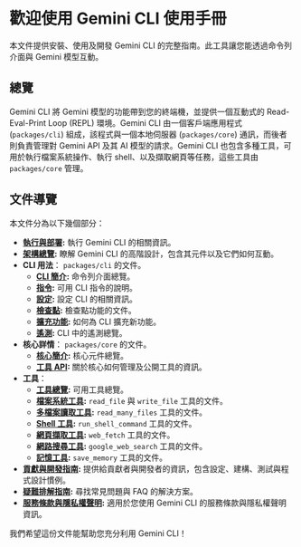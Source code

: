 # 歡迎使用 Gemini CLI 使用手冊

本文件提供安裝、使用及開發 Gemini CLI 的完整指南。此工具讓您能透過命令列介面與 Gemini 模型互動。

## 總覽

Gemini CLI 將 Gemini 模型的功能帶到您的終端機，並提供一個互動式的 Read-Eval-Print Loop (REPL) 環境。Gemini CLI 由一個客戶端應用程式 (`packages/cli`) 組成，該程式與一個本地伺服器 (`packages/core`) 通訊，而後者則負責管理對 Gemini API 及其 AI 模型的請求。Gemini CLI 也包含多種工具，可用於執行檔案系統操作、執行 shell、以及擷取網頁等任務，這些工具由 `packages/core` 管理。

## 文件導覽

本文件分為以下幾個部分：

- **[執行與部署](./deployment.md):** 執行 Gemini CLI 的相關資訊。
- **[架構總覽](./architecture.md):** 瞭解 Gemini CLI 的高階設計，包含其元件以及它們如何互動。
- **CLI 用法**： `packages/cli` 的文件。
  - **[CLI 簡介](./cli/index.md):** 命令列介面總覽。
  - **[指令](./cli/commands.md):** 可用 CLI 指令的說明。
  - **[設定](./cli/configuration.md):** 設定 CLI 的相關資訊。
  - **[檢查點](./checkpointing.md):** 檢查點功能的文件。
  - **[擴充功能](./extension.md):** 如何為 CLI 擴充新功能。
  - **[遙測](./telemetry.md):** CLI 中的遙測總覽。
- **核心詳情**： `packages/core` 的文件。
  - **[核心簡介](./core/index.md):** 核心元件總覽。
  - **[工具 API](./core/tools-api.md):** 關於核心如何管理及公開工具的資訊。
- **工具**：
  - **[工具總覽](./tools/index.md):** 可用工具總覽。
  - **[檔案系統工具](./tools/file-system.md):** `read_file` 與 `write_file` 工具的文件。
  - **[多檔案讀取工具](./tools/multi-file.md):** `read_many_files` 工具的文件。
  - **[Shell 工具](./tools/shell.md):** `run_shell_command` 工具的文件。
  - **[網頁擷取工具](./tools/web-fetch.md):** `web_fetch` 工具的文件。
  - **[網路搜尋工具](./tools/web-search.md):** `google_web_search` 工具的文件。
  - **[記憶工具](./tools/memory.md):** `save_memory` 工具的文件。
- **[貢獻與開發指南](./CONTRIBUTING.md):** 提供給貢獻者與開發者的資訊，包含設定、建構、測試與程式設計慣例。
- **[疑難排解指南](./troubleshooting.md):** 尋找常見問題與 FAQ 的解決方案。
- **[服務條款與隱私權聲明](./tos-privacy.md):** 適用於您使用 Gemini CLI 的服務條款與隱私權聲明資訊。

我們希望這份文件能幫助您充分利用 Gemini CLI！